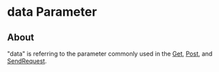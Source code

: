# data Parameter
## About
"data" is referring to the parameter commonly used in the [Get](https://github.com/astriaInight/RBXRequests/blob/main/documentation/get.md), [Post](https://github.com/astriaInight/RBXRequests/blob/main/documentation/post.md), and [SendRequest](https://github.com/astriaInight/RBXRequests/blob/main/documentation/sendrequest.md).



